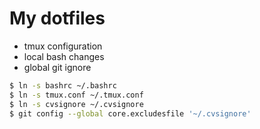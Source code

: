 # My dotfiles

* tmux configuration
* local bash changes
* global git ignore

``` bash
$ ln -s bashrc ~/.bashrc
$ ln -s tmux.conf ~/.tmux.conf
$ ln -s cvsignore ~/.cvsignore
$ git config --global core.excludesfile '~/.cvsignore' 
```
